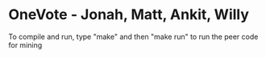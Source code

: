 OneVote - Jonah, Matt, Ankit, Willy
=======

To compile and run, type "make" and then "make run" to run the peer code for mining